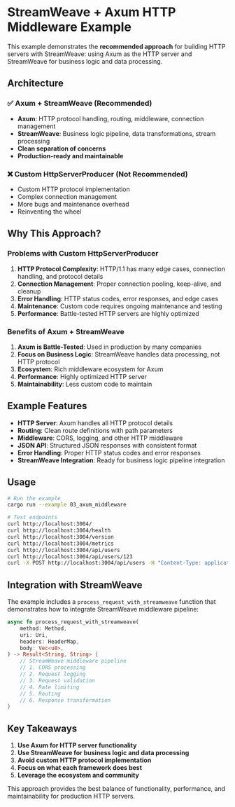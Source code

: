 # StreamWeave + Axum HTTP Middleware Example

This example demonstrates the **recommended approach** for building HTTP servers with StreamWeave: using Axum as the HTTP server and StreamWeave for business logic and data processing.

## Architecture

### ✅ **Axum + StreamWeave (Recommended)**
- **Axum**: HTTP protocol handling, routing, middleware, connection management
- **StreamWeave**: Business logic pipeline, data transformations, stream processing
- **Clean separation of concerns**
- **Production-ready and maintainable**

### ❌ **Custom HttpServerProducer (Not Recommended)**
- Custom HTTP protocol implementation
- Complex connection management
- More bugs and maintenance overhead
- Reinventing the wheel

## Why This Approach?

### Problems with Custom HttpServerProducer
1. **HTTP Protocol Complexity**: HTTP/1.1 has many edge cases, connection handling, and protocol details
2. **Connection Management**: Proper connection pooling, keep-alive, and cleanup
3. **Error Handling**: HTTP status codes, error responses, and edge cases
4. **Maintenance**: Custom code requires ongoing maintenance and testing
5. **Performance**: Battle-tested HTTP servers are highly optimized

### Benefits of Axum + StreamWeave
1. **Axum is Battle-Tested**: Used in production by many companies
2. **Focus on Business Logic**: StreamWeave handles data processing, not HTTP protocol
3. **Ecosystem**: Rich middleware ecosystem for Axum
4. **Performance**: Highly optimized HTTP server
5. **Maintainability**: Less custom code to maintain

## Example Features

- **HTTP Server**: Axum handles all HTTP protocol details
- **Routing**: Clean route definitions with path parameters
- **Middleware**: CORS, logging, and other HTTP middleware
- **JSON API**: Structured JSON responses with consistent format
- **Error Handling**: Proper HTTP status codes and error responses
- **StreamWeave Integration**: Ready for business logic pipeline integration

## Usage

```bash
# Run the example
cargo run --example 03_axum_middleware

# Test endpoints
curl http://localhost:3004/
curl http://localhost:3004/health
curl http://localhost:3004/version
curl http://localhost:3004/metrics
curl http://localhost:3004/api/users
curl http://localhost:3004/api/users/123
curl -X POST http://localhost:3004/api/users -H "Content-Type: application/json" -d '{"id": 999, "name": "Test", "email": "test@example.com"}'
```

## Integration with StreamWeave

The example includes a `process_request_with_streamweave` function that demonstrates how to integrate StreamWeave middleware pipeline:

```rust
async fn process_request_with_streamweave(
    method: Method,
    uri: Uri,
    headers: HeaderMap,
    body: Vec<u8>,
) -> Result<String, String> {
    // StreamWeave middleware pipeline
    // 1. CORS processing
    // 2. Request logging
    // 3. Request validation
    // 4. Rate limiting
    // 5. Routing
    // 6. Response transformation
}
```

## Key Takeaways

1. **Use Axum for HTTP server functionality**
2. **Use StreamWeave for business logic and data processing**
3. **Avoid custom HTTP protocol implementation**
4. **Focus on what each framework does best**
5. **Leverage the ecosystem and community**

This approach provides the best balance of functionality, performance, and maintainability for production HTTP servers.
